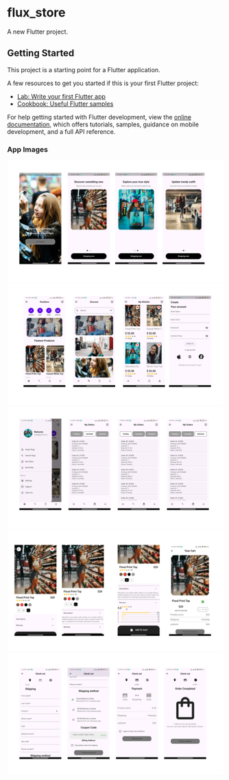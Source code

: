 # flux_store

A new Flutter project.

## Getting Started

This project is a starting point for a Flutter application.

A few resources to get you started if this is your first Flutter project:

- [Lab: Write your first Flutter app](https://docs.flutter.dev/get-started/codelab)
- [Cookbook: Useful Flutter samples](https://docs.flutter.dev/cookbook)

For help getting started with Flutter development, view the
[online documentation](https://docs.flutter.dev/), which offers tutorials,
samples, guidance on mobile development, and a full API reference.




### App Images

<img src="https://github.com/lr-singh-rajput/Flax_Store_App/blob/my-new-branch/Untitled design.png" alt="Sample Image">


<img src="https://github.com/lr-singh-rajput/Flax_Store_App/blob/my-new-branch/Untitled design (1).png" alt="Sample Image">

<img src="https://github.com/lr-singh-rajput/Flax_Store_App/blob/my-new-branch/Untitled design (2).png" alt="Sample Image">



<img src="https://github.com/lr-singh-rajput/Flax_Store_App/blob/my-new-branch/Untitled design (3).png" alt="Sample Image">


<img src="https://github.com/lr-singh-rajput/Flax_Store_App/blob/my-new-branch/Untitled design (4).png" alt="Sample Image">
